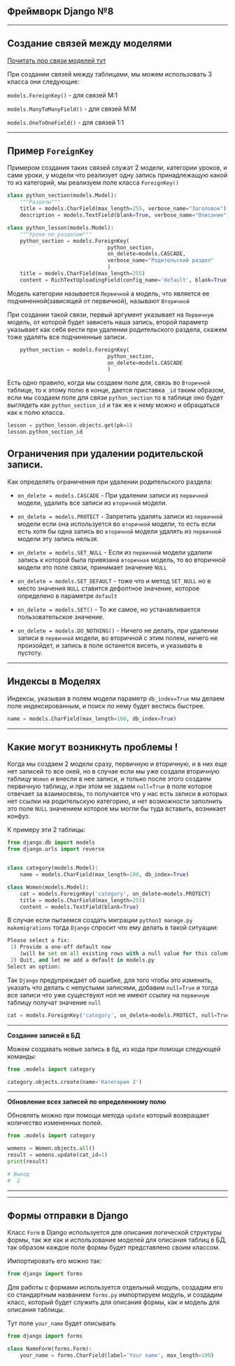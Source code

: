 Фреймворк Django №8
---
---

Создание связей между моделями
---

[Почитать про связи моделей тут](https://djbook.ru/rel3.0/topics/db/models.html#relationships) 

При создании связей между таблицами, мы можем использовать 3 класса
они следующие:


`models.ForeignKey()` - для связей M:1

`models.ManyToManyField()` - для связей M:M

`models.OneToOneField()` - для связей 1:1

---

Пример `ForeignKey`
---

Примером создания таких связей служат 2 модели, категории уроков, 
и сами уроки, у модели что реализует одну запись принадлежащую
какой то из категорий, мы реализуем поле класса `ForeignKey()`

```python
class python_section(models.Model):
    """Разделы"""
    title = models.CharField(max_length=255, verbose_name="Заголовок")
    description = models.TextField(blank=True, verbose_name="Описание")

class python_lesson(models.Model):
    """Уроки по разделам"""
    python_section = models.ForeignKey(
                                python_section, 
                                on_delete=models.CASCADE, 
                                verbose_name="Родительский раздел"
                                )
    title = models.CharField(max_length=255)
    content = RichTextUploadingField(config_name='default', blank=True)
```

Модель категории называется `Первичной` а модель, что является ее
подчиненной(зависящей от первичной), называют `Вторичной`

При создании такой связи, первый аргумент указывает на `Первичную`
модель, от которой будет зависеть наша запись, второй параметр
указывает как себя вести при удалении родительского раздела,
скажем тоже удалять все подчиненные записи.

```python
    python_section = models.ForeignKey(
                                python_section, 
                                on_delete=models.CASCADE
                                )
```

Есть одно правило, когда мы создаем поле для, связь во `Вторичной`
таблице, то к этому полю в конце, дается приставка `_id` таким 
образом, если мы создаем поле для связи `python_section` то в 
таблице оно будет выглядеть как `python_section_id` и так же к 
нему можно и обращаться как к полю класса.

```python
lesson = python_lesson.objects.get(pk=1)
lesson.python_section_id
```

Ограничения при удалении родительской записи.
---

Как определять ограничения при удалении родительского раздела:

- `on_delete = models.CASCADE` - При удалении записи из `первичной` 
модели, удалить все записи из `вторичной` модели.


- `on_delete = models.PROTECT` - Запретить удалять записи из 
`первичной` модели если она используется во `вторичной` модели,
то есть если есть хотя бы одна запись во `вторичной` модели 
удалять из `первичной` модели эту запись нельзя.


- `on_delete = models.SET_NULL` - Если из `первичной` модели удалили
запись к которой была привязана `вторичная` модель, то во
вторичной модели это поле связи, принимает значение `NULL`


- `on_delete = models.SET_DEFAULT` - тоже что и метод `SET_NULL` но 
в место значения `NULL` ставится дефолтное значение, которое 
определено в параметре `default`


- `on_delete = models.SET()` - То же самое, но устанавливается 
пользовательское значение.


- `on_delete = models.DO_NOTHING()` - Ничего не делать, при удалении
записи в `первичной` модели, во вторичной с этим полем, ничего не 
произойдет, и запись в поле останется висеть, и указывать в пустоту.

---

Индексы в Моделях
---

Индексы, указывая в полем модели параметр `db_index=True` мы делаем
поле индексированным, и поиск по нему будет вестись быстрее.

```python
name = models.CharField(max_length=100, db_index=True)
```
---
Какие могут возникнуть проблемы !
---

Когда мы создаем 2 модели сразу, первичную и вторичную, и в них еще
нет записей то все окей, но в случае если мы уже создали вторичную
таблицу `Women` и внесли в нее записи, и только после этого создаем 
первичную таблицу, и при этом не задаем `null=True` в поле
которое отвечает за взаимосвязь, то получается что у нас есть записи
в которых нет ссылки на родительскую категорию, и нет возможности
заполнить это поле `NULL` значением которое мы могли бы туда 
вставить, возникает конфуз.

К примеру эти 2 таблицы:
```python
from django.db import models
from django.urls import reverse


class category(models.Model):
    name = models.CharField(max_length=100, db_index=True)

class Women(models.Model):
    cat = models.ForeignKey('category', on_delete=models.PROTECT)
    title = models.CharField(max_length=255)
    content = models.TextField(blank=True)
```

В случае если пытаемся создать миграции 
`python3 manage.py makemigrations` тогда `Django` спросит что ему 
делать в такой ситуации:  

```python
Please select a fix:
 1) Provide a one-off default now 
    (will be set on all existing rows with a null value for this column)
 2) Quit, and let me add a default in models.py
Select an option: 

```

Так `Django` предупреждает об ошибке, для того чтобы это изменить, 
указать что делать с непустыми записями, добавим `null=True` и тогда
все записи что уже существуют нол не имеют ссылку на `первичную` таблицу
получат значение `null`

```python
cat = models.ForeignKey('category', on_delete=models.PROTECT, null=True)
```

---

**Создание записей в БД**

Можем создавать новые запись в бд, из кода при помощи следующей
команды:

```python
from .models import category

category.objects.create(name='Категория 3')
```

---

**Обновление всех записей по определенному полю**

Обновлять можно при помощи метода `update` который возвращает 
количество измененных полей.

```python
from .models import category

womens = Women.objects.all()
result = womens.update(cat_id=1)
print(result)

# Вывод
#  2
```
---

---
Формы отправки в Django
---

Класс `Form` в Django используется для описания логической структуры 
формы, так же как и использование моделей для описания таблиц в БД,
так образом каждое поле формы будет представлено своим классом.

Импортировать его можно так:
```python
from django import forms
```

Для работы с формами используется отдельный модуль, создадим его 
со стандартным названием `forms.py` импортируем модуль, и создадим 
класс, который будет служить для описания формы, как и модель для 
описания таблицы.

Тут поле `your_name` будет описывать 

```python
from django import forms

class NameForm(forms.Form):
    your_name = forms.CharField(label='Your name', max_length=100)
```
